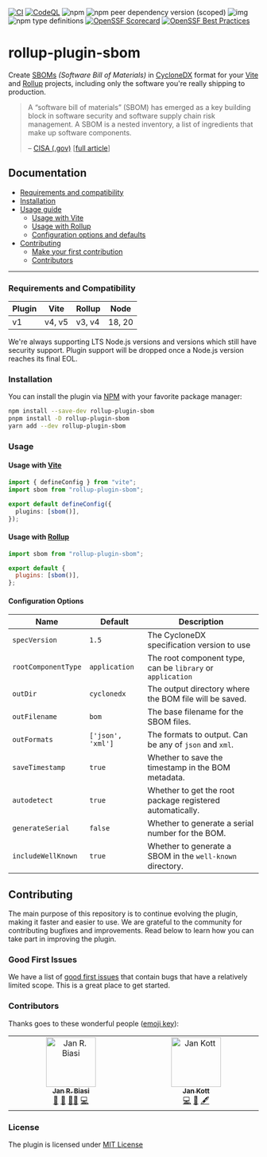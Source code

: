 [![CI](https://github.com/janbiasi/rollup-plugin-sbom/actions/workflows/ci.yml/badge.svg?branch=main)](https://github.com/janbiasi/rollup-plugin-sbom/actions/workflows/ci.yml) [![CodeQL](https://github.com/janbiasi/rollup-plugin-sbom/actions/workflows/github-code-scanning/codeql/badge.svg?branch=main)](https://github.com/janbiasi/rollup-plugin-sbom/actions/workflows/github-code-scanning/codeql) ![npm](https://img.shields.io/npm/v/rollup-plugin-sbom)
![npm peer dependency version (scoped)](https://img.shields.io/npm/dependency-version/rollup-plugin-sbom/peer/rollup?logo=rollupdotjs&color=%23EA483F) ![img](https://img.shields.io/badge/semver-2.0.0-green?logo=semver) ![npm type definitions](https://img.shields.io/npm/types/rollup-plugin-sbom) [![OpenSSF Scorecard](https://api.securityscorecards.dev/projects/github.com/janbiasi/rollup-plugin-sbom/badge)](https://securityscorecards.dev/viewer/?uri=github.com/janbiasi/rollup-plugin-sbom) [![OpenSSF Best Practices](https://www.bestpractices.dev/projects/8443/badge)](https://www.bestpractices.dev/projects/8443)

# rollup-plugin-sbom

Create [SBOMs]() _(Software Bill of Materials)_ in [CycloneDX](https://cyclonedx.org/) format for your [Vite](https://vitejs.dev/) and [Rollup](https://rollupjs.org/) projects, including only the software you're really shipping to production.

> A “software bill of materials” (SBOM) has emerged as a key building block in software security and software supply chain risk management. A SBOM is a nested inventory, a list of ingredients that make up software components.
>
> – [CISA (.gov)](https://www.cisa.gov) [[full article](https://www.cisa.gov/sbom)]

## Documentation

- [Requirements and compatibility](#requirements-and-compatibility)
- [Installation](#installation)
- [Usage guide](#usage)
  - [Usage with Vite](#usage-with-vite)
  - [Usage with Rollup](#usage-with-rollup)
  - [Configuration options and defaults](#configuration-options)
- [Contributing](#contributing)
  - [Make your first contribution](#good-first-issues)
  - [Contributors](#contributors)

---

### Requirements and Compatibility

| Plugin | Vite   | Rollup | Node   |
| ------ | ------ | ------ | ------ |
| v1     | v4, v5 | v3, v4 | 18, 20 |

We're always supporting LTS Node.js versions and versions which still have security support.
Plugin support will be dropped once a Node.js version reaches its final EOL.

### Installation

You can install the plugin via [NPM](https://www.npmjs.com/package/rollup-plugin-sbom) with your favorite package manager:

```sh
npm install --save-dev rollup-plugin-sbom
pnpm install -D rollup-plugin-sbom
yarn add --dev rollup-plugin-sbom
```

### Usage

#### Usage with [Vite](https://vitejs.dev/)

```ts
import { defineConfig } from "vite";
import sbom from "rollup-plugin-sbom";

export default defineConfig({
  plugins: [sbom()],
});
```

#### Usage with [Rollup](https://rollupjs.org/)

```js
import sbom from "rollup-plugin-sbom";

export default {
  plugins: [sbom()],
};
```

#### Configuration Options

| Name                | Default           | Description                                                |
| ------------------- | ----------------- | ---------------------------------------------------------- |
| `specVersion`       | `1.5`             | The CycloneDX specification version to use                 |
| `rootComponentType` | `application`     | The root component type, can be `library` or `application` |
| `outDir`            | `cyclonedx`       | The output directory where the BOM file will be saved.     |
| `outFilename`       | `bom`             | The base filename for the SBOM files.                      |
| `outFormats`        | `['json', 'xml']` | The formats to output. Can be any of `json` and `xml`.     |
| `saveTimestamp`     | `true`            | Whether to save the timestamp in the BOM metadata.         |
| `autodetect`        | `true`            | Whether to get the root package registered automatically.  |
| `generateSerial`    | `false`           | Whether to generate a serial number for the BOM.           |
| `includeWellKnown`  | `true`            | Whether to generate a SBOM in the `well-known` directory.  |

## Contributing

The main purpose of this repository is to continue evolving the plugin, making it faster and easier to use. We are grateful to the community for contributing bugfixes and improvements. Read below to learn how you can take part in improving the plugin.

### Good First Issues

We have a list of [good first issues](https://github.com/janbiasi/rollup-plugin-sbom/labels/good%20first%20issue) that contain bugs that have a relatively limited scope. This is a great place to get started.

### Contributors

Thanks goes to these wonderful people ([emoji key](https://allcontributors.org/docs/en/emoji-key)):

<!-- ALL-CONTRIBUTORS-LIST:START - Do not remove or modify this section -->
<!-- prettier-ignore-start -->
<!-- markdownlint-disable -->
<table>
  <tbody>
    <tr>
      <td align="center" valign="top" width="14.28%"><a href="https://github.com/janbiasi"><img src="https://avatars.githubusercontent.com/u/4563751?v=4?s=100" width="100px;" alt="Jan R. Biasi"/><br /><sub><b>Jan R. Biasi</b></sub></a><br /><a href="#business-janbiasi" title="Business development">💼</a> <a href="#question-janbiasi" title="Answering Questions">💬</a> <a href="#mentoring-janbiasi" title="Mentoring">🧑‍🏫</a> <a href="https://github.com/janbiasi/rollup-plugin-sbom/commits?author=janbiasi" title="Code">💻</a></td>
      <td align="center" valign="top" width="14.28%"><a href="https://github.com/boostvolt"><img src="https://avatars.githubusercontent.com/u/51777660?v=4?s=100" width="100px;" alt="Jan Kott"/><br /><sub><b>Jan Kott</b></sub></a><br /><a href="https://github.com/janbiasi/rollup-plugin-sbom/commits?author=boostvolt" title="Code">💻</a> <a href="#ideas-boostvolt" title="Ideas, Planning, & Feedback">🤔</a> <a href="#content-boostvolt" title="Content">🖋</a></td>
    </tr>
  </tbody>
</table>

<!-- markdownlint-restore -->
<!-- prettier-ignore-end -->

<!-- ALL-CONTRIBUTORS-LIST:END -->

### License

The plugin is licensed under [MIT License](./LICENSE)
